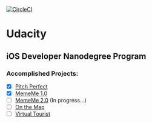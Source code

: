 [![CircleCI](https://circleci.com/gh/Anastasia-Petrova/Udacity.svg?style=svg)](https://circleci.com/gh/Anastasia-Petrova/Udacity)

# Udacity

## iOS Developer Nanodegree Program

### Accomplished Projects:

- [x] [Pitch Perfect](https://github.com/Anastasia-Petrova/Udacity/tree/master/PitchPerfect)
- [x] [MemeMe 1.0](https://github.com/Anastasia-Petrova/Udacity/tree/master/MemeMe%201.0)
- [ ] [MemeMe 2.0](https://github.com/Anastasia-Petrova/Udacity/tree/master/MemeMe%202.0) (In progress...)
- [ ] [On the Map](https://github.com/Anastasia-Petrova/Udacity/tree/master/On%20the%20Map)
- [ ] [Virtual Tourist](https://github.com/Anastasia-Petrova/Udacity/tree/master/Virtual%20Tourist)